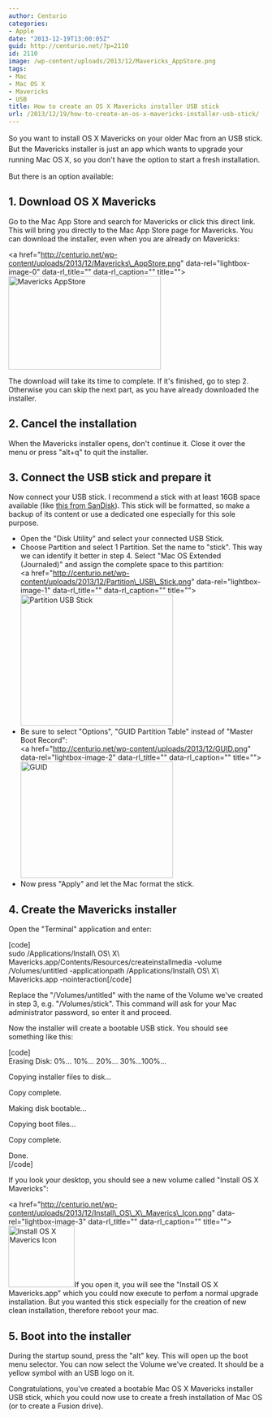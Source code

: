 ```yaml
---
author: Centurio
categories:
- Apple
date: "2013-12-19T13:00:05Z"
guid: http://centurio.net/?p=2110
id: 2110
image: /wp-content/uploads/2013/12/Mavericks_AppStore.png
tags:
- Mac
- Mac OS X
- Mavericks
- USB
title: How to create an OS X Mavericks installer USB stick
url: /2013/12/19/how-to-create-an-os-x-mavericks-installer-usb-stick/
---
```

<span style="line-height: 1.5em;">So you want to install OS X Mavericks on your older Mac from an USB stick. But the Mavericks installer is just an app which wants to upgrade your running Mac OS X, so you don't have the option to start a fresh installation.</span>

But there is an option available:

## 1. Download OS X Mavericks

Go to the Mac App Store and search for Mavericks or click this direct link. This will bring you directly to the Mac App Store page for Mavericks. You can download the installer, even when you are already on Mavericks:

<a href="http://centurio.net/wp-content/uploads/2013/12/Mavericks\_AppStore.png" data-rel="lightbox-image-0" data-rl\_title="" data-rl_caption="" title=""><img loading="lazy" class="aligncenter size-medium wp-image-2111" alt="Mavericks AppStore" src="http://centurio.net/wp-content/uploads/2013/12/Mavericks_AppStore-300x184.png" width="300" height="184" srcset="https://centurio.net/wp-content/uploads/2013/12/Mavericks_AppStore-300x184.png 300w, https://centurio.net/wp-content/uploads/2013/12/Mavericks_AppStore-800x492.png 800w, https://centurio.net/wp-content/uploads/2013/12/Mavericks_AppStore-35x21.png 35w, https://centurio.net/wp-content/uploads/2013/12/Mavericks_AppStore.png 1001w" sizes="(max-width: 300px) 100vw, 300px" /></a>

The download will take its time to complete. If it's finished, go to step 2. Otherwise you can skip the next part, as you have already downloaded the installer.

## 2. Cancel the installation

When the Mavericks installer opens, don't continue it. Close it over the menu or press  "alt+q" to quit the installer.

## 3. Connect the USB stick and prepare it

Now connect your USB stick. I recommend a stick with at least 16GB space available (like [this from SanDisk](http://www.amazon.de/gp/product/B00422DCB6)). This stick will be formatted, so make a backup of its content or use a dedicated one especially for this sole purpose.

  * Open the  "Disk Utility" and select your connected USB Stick.
  * Choose Partition and select 1 Partition. Set the name to  "stick". This way we can identify it better in step 4. Select  "Mac OS Extended (Journaled)" and assign the complete space to this partition:  
    <a href="http://centurio.net/wp-content/uploads/2013/12/Partition\_USB\_Stick.png" data-rel="lightbox-image-1" data-rl\_title="" data-rl\_caption="" title=""><img loading="lazy" class="aligncenter size-medium wp-image-2114" alt="Partition USB Stick" src="http://centurio.net/wp-content/uploads/2013/12/Partition_USB_Stick-300x258.png" width="300" height="258" srcset="https://centurio.net/wp-content/uploads/2013/12/Partition_USB_Stick-300x258.png 300w, https://centurio.net/wp-content/uploads/2013/12/Partition_USB_Stick-35x30.png 35w, https://centurio.net/wp-content/uploads/2013/12/Partition_USB_Stick.png 745w" sizes="(max-width: 300px) 100vw, 300px" /></a>
  * Be sure to select  "Options",  "GUID Partition Table" instead of  "Master Boot Record":  
    <a href="http://centurio.net/wp-content/uploads/2013/12/GUID.png" data-rel="lightbox-image-2" data-rl\_title="" data-rl\_caption="" title=""><img loading="lazy" class="aligncenter size-medium wp-image-2113" alt="GUID" src="http://centurio.net/wp-content/uploads/2013/12/GUID-300x229.png" width="300" height="229" srcset="https://centurio.net/wp-content/uploads/2013/12/GUID-300x229.png 300w, https://centurio.net/wp-content/uploads/2013/12/GUID-35x26.png 35w, https://centurio.net/wp-content/uploads/2013/12/GUID.png 457w" sizes="(max-width: 300px) 100vw, 300px" /></a>
  * Now press  "Apply" and let the Mac format the stick.

## 4. Create the Mavericks installer

Open the  "Terminal" application and enter:

[code]  
sudo /Applications/Install\ OS\ X\ Mavericks.app/Contents/Resources/createinstallmedia -volume /Volumes/untitled -applicationpath /Applications/Install\ OS\ X\ Mavericks.app -nointeraction[/code]

Replace the  "/Volumes/untitled" with the name of the Volume we've created in step 3, e.g.  "/Volumes/stick". This command will ask for your Mac administrator password, so enter it and proceed.

Now the installer will create a bootable USB stick. You should see something like this:

[code]  
Erasing Disk: 0%... 10%... 20%... 30%...100%...

Copying installer files to disk...

Copy complete.

Making disk bootable...

Copying boot files...

Copy complete.

Done.  
[/code]

If you look your desktop, you should see a new volume called  "Install OS X Mavericks":

<a href="http://centurio.net/wp-content/uploads/2013/12/Install\_OS\_X\_Maverics\_Icon.png" data-rel="lightbox-image-3" data-rl\_title="" data-rl\_caption="" title=""><img loading="lazy" class="aligncenter size-full wp-image-2115" alt="Install OS X Maverics Icon" src="http://centurio.net/wp-content/uploads/2013/12/Install_OS_X_Maverics_Icon.png" width="130" height="121" srcset="https://centurio.net/wp-content/uploads/2013/12/Install_OS_X_Maverics_Icon.png 130w, https://centurio.net/wp-content/uploads/2013/12/Install_OS_X_Maverics_Icon-35x32.png 35w" sizes="(max-width: 130px) 100vw, 130px" /></a>If you open it, you will see the  "Install OS X Mavericks.app" which you could now execute to perfom a normal upgrade installation. But you wanted this stick especially for the creation of new clean installation, therefore reboot your mac.

## 5. Boot into the installer

During the startup sound, press the  "alt" key. This will open up the boot menu selector. You can now select the Volume we've created. It should be a yellow symbol with an USB logo on it.

 

Congratulations, you've created a bootable Mac OS X Mavericks installer USB stick, which you could now use to create a fresh installation of Mac OS (or to create a Fusion drive).